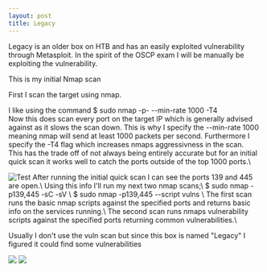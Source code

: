 ```yaml
---
layout: post
title: Legacy
---
```


<p class="message">
  Legacy is an older box on HTB and has an easily exploited vulnerability through Metasploit. In the spirit of the OSCP exam I will be manually be exploiting the vulnerability. 
</p>

<!-- Initial Enum -->
This is my initial Nmap scan

First I scan the target using nmap.

I like using the command $ sudo nmap -p- --min-rate 1000 -T4 <ip>\
Now this does scan every port on the target IP which is generally advised against as it slows the scan down. This is why I specify the --min-rate 1000 meaning nmap will send at least 1000 packets per second. Furthermore I specify the -T4 flag which increases nmaps aggressivness in the scan.\
This has the trade off of not always being entirely accurate but for an initial quick scan it works well to catch the ports outside of the top 1000 ports.\ 

<img src="https://raw.githubusercontent.com/lukej2680/lukej2680.github.io/master/_images/legacy/Legacy_nmap_scan.png" alt="Test">
<!-- ![Initial Scan](https://lukej2680.github.io/master/_images/legacy/Legacy_nmap_scan.png "Initial Scan") -->
After running the initial quick scan I can see the ports 139 and 445 are open.\
Using this info I'll run my next two nmap scans;\
$ sudo nmap -p139,445 -sC -sV <ip>\
$ sudo nmap -p139,445 --script vulns <ip>\
The first scan runs the basic nmap scripts against the specified ports and returns basic info on the services running.\
The second scan runs nmaps vulnerability scripts against the specified ports returning common vulnerabilities.\
<p class="message"> Usually I don't use the vuln scan but since this box is named "Legacy" I figured it could find some vulnerabilities</p>

<img src="https://raw.githubusercontent.com/lukej2680/lukej2680.github.io/master/_images/legacy/legacy_nmap_script_scan.png">
<img src="https://raw.githubusercontent.com/lukej2680/lukej2680.github.io/master/_images/legacy/legacy_nmap_vuln_scan.png">
